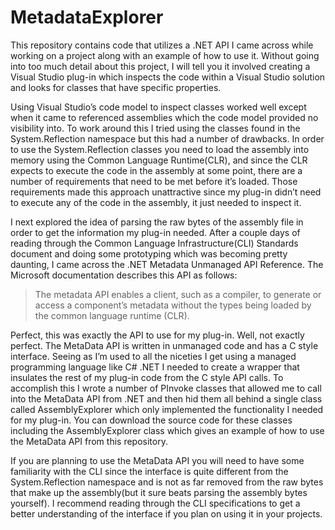 MetadataExplorer
================

This repository contains code that utilizes a .NET API I came across while working on a project along with an example of how to use it. Without going into too much detail about this project, I will tell you it involved creating a Visual Studio plug-in which inspects the code within a Visual Studio solution and looks for classes that have specific properties.

Using Visual Studio’s code model to inspect classes worked well except when it came to referenced assemblies which the code model provided no visibility into. To work around this I tried using the classes found in the System.Reflection namespace but this had a number of drawbacks. In order to use the System.Reflection classes you need to load the assembly into memory using the Common Language Runtime(CLR), and since the CLR expects to execute the code in the assembly at some point, there are a number of requirements that need to be met before it’s loaded. Those requirements made this approach unattractive since my plug-in didn’t need to execute any of the code in the assembly, it just needed to inspect it.

I next explored the idea of parsing the raw bytes of the assembly file in order to get the information my plug-in needed. After a couple days of reading through the Common Language Infrastructure(CLI) Standards document and doing some prototyping which was becoming pretty daunting, I came across the .NET Metadata Unmanaged API Reference. The Microsoft documentation describes this API as follows:

> The metadata API enables a client, such as a compiler, to generate or access a component’s metadata without the types being loaded by the common language runtime (CLR).

Perfect, this was exactly the API to use for my plug-in. Well, not exactly perfect. The MetaData API is written in unmanaged code and has a C style interface. Seeing as I’m used to all the niceties I get using a managed programming language like C# .NET I needed to create a wrapper that insulates the rest of my plug-in code from the C style API calls. To accomplish this I wrote a number of PInvoke classes that allowed me to call into the MetaData API from .NET and then hid them all behind a single class called AssemblyExplorer which only implemented the functionality I needed for my plug-in. You can download the source code for these classes including the AssemblyExplorer class which gives an example of how to use the MetaData API from this repository.

If you are planning to use the MetaData API you will need to have some familiarity with the CLI since the interface is quite different from the System.Reflection namespace and is not as far removed from the raw bytes that make up the assembly(but it sure beats parsing the assembly bytes yourself). I recommend reading through the CLI specifications to get a better understanding of the interface if you plan on using it in your projects.
